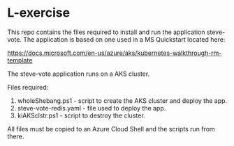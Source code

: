 # L-exercise

This repo contains the files required to install and run the application steve-vote. The application is based on one used in a MS Quickstart located here:

https://docs.microsoft.com/en-us/azure/aks/kubernetes-walkthrough-rm-template
	
The steve-vote application runs on a AKS cluster.

Files required:

1. wholeShebang.ps1 - script to create the AKS cluster and deploy the app.
2. steve-vote-redis.yaml - file used to deploy the app.
3. kiAKSclstr.ps1 - script to destroy the cluster.

All files must be copied to an Azure Cloud Shell and the scripts run from there.
